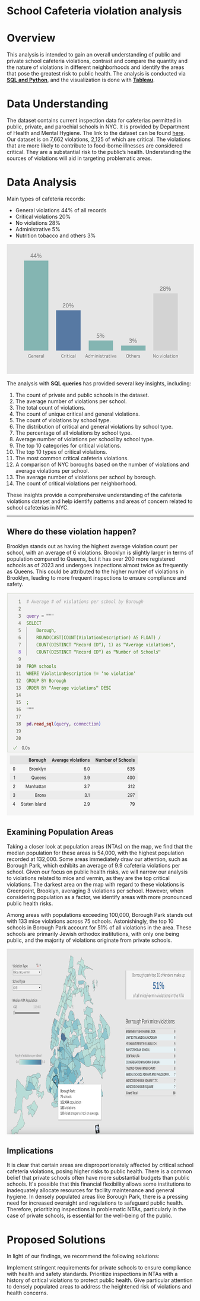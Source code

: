 # School Cafeteria violation analysis


# Overview

This analysis is intended to gain an overall understanding of public and private school cafeteria violations, contrast and compare the quantity and the nature of violations in different neighborhoods and identify the areas that pose the greatest risk to public health. The analysis is conducted via **[SQL and Python](https://github.com/feelgd777/SQL_repo/blob/main/notebooks/School%20cafeteria%20violations.ipynb)**, and the visualization is done with **[Tableau](https://public.tableau.com/views/Cafeteriaviolations/Dashboard3?:language=en-US&:display_count=n&:origin=viz_share_link)**.


# Data Understanding

The dataset contains current inspection data for cafeterias permitted in public, private, and parochial schools in NYC. It is provided by Department of Health and Mental Hygiene. The link to the dataset can be found [here](https://data.cityofnewyork.us/Health/DOHMH-School-Cafeteria-Inspections-2020-Present-/5ery-qagt).
Our dataset is on 7,662 violations, 2,125 of which are critical. The violations that are more likely to contribute to food-borne illnesses are considered critical.
They are a substantial risk to the public’s health. Understanding the sources of violations will aid in targeting problematic areas.


# Data Analysis

Main types of cafeteria records: 

* General violations 44% of all records
* Critical violations 20% 
* No violations 28%
* Administrative 5% 
* Nutrition tobacco and others 3%


<img src="./visualizations/cafeteria-violations/violations.png" width="550" height="350">
  
The analysis with **SQL queries** has provided several key insights, including:

1.  The count of private and public schools in the dataset.
2.  The average number of violations per school.
3.  The total count of violations.
4.  The count of unique critical and general violations.
5.  The count of violations by school type.
6.  The distribution of critical and general violations by school type.
7.  The percentage of all violations by school type.
8.  Average number of violations per school by school type.
9.  The top 10 categories for critical violations.
10. The top 10 types of critical violations.
11. The most common critical cafeteria violations.
12. A comparison of NYC boroughs based on the number of violations and average violations per school.
13. The average number of violations per school by borough.
14. The count of critical violations per neighborhood.

These insights provide a comprehensive understanding of the cafeteria violations dataset and help identify patterns and areas of concern related to school cafeterias in NYC.
_____________________________________

## Where do these violation happen?

Brooklyn stands out as having the highest average violation count per school, with an average of 6 violations. Brooklyn is slightly larger in terms of population compared to Queens, but it has over 200 more registered schools as of 2023 and undergoes inspections almost twice as frequently as Queens. This could be attributed to the higher number of violations in Brooklyn, leading to more frequent inspections to ensure compliance and safety.


<img src="./visualizations/cafeteria-violations/sql-example.png" width="530" height="600">

## Examining Population Areas

Taking a closer look at population areas (NTAs) on the map, we find that the median population for these areas is 54,000, with the highest population recorded at 132,000.
Some areas immediately draw our attention, such as Borough Park, which exhibits an average of 9.9 cafeteria violations per school. Given our focus on public health risks, we will narrow our analysis to violations related to mice and vermin, as they are the top critical violations. The darkest area on the map with regard to these violations is Greenpoint, Brooklyn, averaging 3 violations per school. However, when considering population as a factor, we identify areas with more pronounced public health risks.

Among areas with populations exceeding 100,000, Borough Park stands out with 133 mice violations across 75 schools. Astonishingly, the top 10 schools in Borough Park account for 51% of all violations in the area. These schools are primarily Jewish orthodox institutions, with only one being public, and the majority of violations originate from private schools.


<img src="./visualizations/cafeteria-violations/Tableau-screen.png" width="900" height="500">

## Implications
It is clear that certain areas are disproportionately affected by critical school cafeteria violations, posing higher risks to public health. There is a common belief that private schools often have more substantial budgets than public schools. It's possible that this financial flexibility allows some institutions to inadequately allocate resources for facility maintenance and general hygiene. In densely populated areas like Borough Park, there is a pressing need for increased oversight and regulations to safeguard public health. Therefore, prioritizing inspections in problematic NTAs, particularly in the case of private schools, is essential for the well-being of the public.

# Proposed Solutions
In light of our findings, we recommend the following solutions:

Implement stringent requirements for private schools to ensure compliance with health and safety standards.
Prioritize inspections in NTAs with a history of critical violations to protect public health.
Give particular attention to densely populated areas to address the heightened risk of violations and health concerns.


